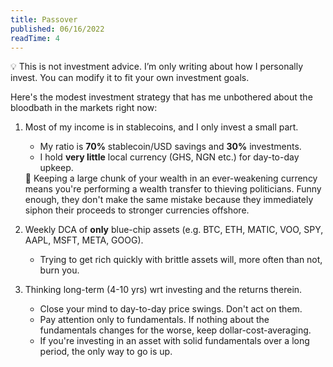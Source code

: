```yaml
---
title: Passover
published: 06/16/2022
readTime: 4
---
```


<aside>
💡 This is not investment advice. I’m only writing about how I personally invest. You can modify it to fit your own investment goals.
</aside>

Here's the modest investment strategy that has me unbothered about the bloodbath in the markets right now:

1. Most of my income is in stablecoins, and I only invest a small part.
    - My ratio is **70%** stablecoin/USD savings and **30%** investments.
    - I hold **very little** local currency (GHS, NGN etc.) for day-to-day upkeep.
    
    <aside>
    🔑 Keeping a large chunk of your wealth in an ever-weakening currency means you're performing a wealth transfer to thieving politicians. Funny enough, they don't make the same mistake because they immediately siphon their proceeds to stronger currencies offshore.
    
    </aside>
    
2. Weekly DCA of **only** blue-chip assets (e.g. BTC, ETH, MATIC, VOO, SPY, AAPL, MSFT, META, GOOG).
    - Trying to get rich quickly with brittle assets will, more often than not, burn you.
3. Thinking long-term (4-10 yrs) wrt investing and the returns therein.
    - Close your mind to day-to-day price swings. Don't act on them.
    - Pay attention only to fundamentals. If nothing about the fundamentals changes for the worse, keep dollar-cost-averaging.
    - If you're investing in an asset with solid fundamentals over a long period, the only way to go is up.